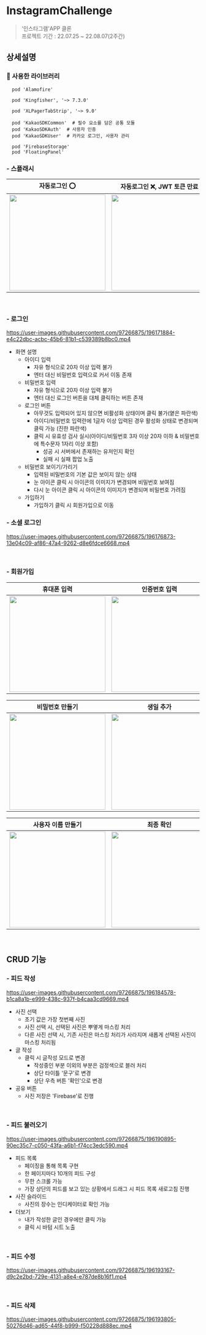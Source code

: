 # InstagramChallenge
> '인스타그램'APP 클론  
> 프로젝트 기간 : 22.07.25 ~ 22.08.07(2주간)   
## 상세설명

<h3> 📌 사용한 라이브러리 </h3>

```
  pod 'Alamofire'
  
  pod 'Kingfisher', '~> 7.3.0'
  
  pod 'XLPagerTabStrip', '~> 9.0'
  
  pod 'KakaoSDKCommon'  # 필수 요소를 담은 공통 모듈
  pod 'KakaoSDKAuth'  # 사용자 인증
  pod 'KakaoSDKUser'  # 카카오 로그인, 사용자 관리
  
  pod 'FirebaseStorage'
  pod 'FloatingPanel'
```

### - 스플래시
| 자동로그인 ⭕️ | 자동로그인 ❌, JWT 토큰 만료 |
| ---- | --- |
| <img width="250" src="https://user-images.githubusercontent.com/97266875/196167077-69bccad8-b1d9-41dc-a419-2079fbd9f646.gif"> | <img width="250" src="https://user-images.githubusercontent.com/97266875/196169144-e129f691-638a-4bc5-ba65-ef2210ead12c.gif">

<br>

### - 로그인
https://user-images.githubusercontent.com/97266875/196171884-e4c22dbc-acbc-45b6-81b1-c539389b8bc0.mp4
- 화면 설명
  - 아이디 입력
    - 자유 형식으로 20자 이상 입력 불가
    - 엔터 대신 비밀번호 입력으로 커서 이동 존재
  - 비밀번호 입력
    - 자유 형식으로 20자 이상 입력 불가
    - 엔터 대신 로그인 버튼을 대체 클릭하는 버튼 존재
  - 로그인 버튼
    - 아무것도 입력되어 있지 않으면 비활성화 상태이며 클릭 불가(옅은 파란색)
    - 아이디/비밀번호 입력란에 1글자 이상 입력된 경우 활성화 상태로 변경되며 클릭 가능 (진한 파란색)
    - 클릭 시 유효성 검사 실시(아이디/비밀번호 3자 이상 20자 이하 & 비밀번호에 특수문자 1자리 이상 포함)
      - 성공 시 서버에서 존재하는 유저인지 확인
      - 실패 시 실패 팝업 노출
  - 비밀번호 보이기/가리기
    - 입력된 비밀번호의 기본 값은 보이지 않는 상태
    - 눈 아이콘 클릭 시 아이콘의 이미지가 변경되며 비밀번호 보여짐
    - 다시 눈 아이콘 클릭 시 아이콘의 이미지가 변경되며 비밀번호 가려짐
  - 가입하기
    - 가입하기 클릭 시 회원가입으로 이동
### - 소셜 로그인
https://user-images.githubusercontent.com/97266875/196176873-13e04c09-af86-47a4-9262-d8e6fdce6668.mp4

<br>

### - 회원가입
| 휴대폰 입력 | 인증번호 입력 | 이름 추가 |
| ---- | --- | --- |
| <img width="250" src="https://user-images.githubusercontent.com/97266875/196178067-b54eec28-b9dc-4092-b008-33c92fdea959.gif"> | <img width="250" src="https://user-images.githubusercontent.com/97266875/196178597-e6897426-091c-4a65-9f25-bb3710fbff22.gif"> | <img width="250" src="https://user-images.githubusercontent.com/97266875/196179436-268946a2-b1a7-4084-97a0-ddc1cb259be0.gif"> |

| 비밀번호 만들기 | 생일 추가 | 약관 동의 |
| ---- | --- | --- |
| <img width="250" src="https://user-images.githubusercontent.com/97266875/196181421-d274a26f-fcd4-435a-9eb4-b7939ebad49a.gif"> | <img width="250" src="https://user-images.githubusercontent.com/97266875/196181447-245d7402-d003-40c2-b46a-9503ac5b3f80.gif"> | <img width="250" src="https://user-images.githubusercontent.com/97266875/196181455-3b0b9657-78e6-41b8-9bd4-4a6e927a5523.gif"> |

| 사용자 이름 만들기 | 최종 확인 |
| ---- | --- |
| <img width="250" src="https://user-images.githubusercontent.com/97266875/196182802-d38678fe-c2ac-4e33-922a-0a580e84a801.gif"> | <img width="250" src="https://user-images.githubusercontent.com/97266875/196182809-4d0f6df0-8853-4488-8579-8725ff6ab1f3.gif"> |

<br>

## CRUD 기능
### - 피드 작성
https://user-images.githubusercontent.com/97266875/196184578-b1ca8a1b-e999-438c-937f-b4caa3cd9669.mp4
- 사진 선택
  - 초기 값은 가장 첫번째 사진
  - 사진 선택 시, 선택된 사진은 뿌옇게 마스킹 처리
  - 다른 사진 선택 시, 기존 사진은 마스킹 처리가 사라지며 새롭게 선택된 사진이 마스킹 처리됨
- 글 작성
  - 클릭 시 글작성 모드로 변경
    - 작성중인 부분 이외의 부분은 검정색으로 블러 처리
    - 상단 타이틀 '문구'로 변경
    - 상단 우측 버튼 '확인'으로 변경
- 공유 버튼
  - 사진 저장은 'Firebase'로 진행
  
<br>

### - 피드 불러오기
https://user-images.githubusercontent.com/97266875/196190895-90ec35c7-c050-43fa-a6b1-f74cc3edc590.mp4
- 피드 목록
  - 페이징을 통해 목록 구현
  - 한 페이지마다 10개의 피드 구성
  - 무한 스크롤 가능
  - 가장 상단의 피드를 보고 있는 상황에서 드래그 시 피드 목록 새로고침 진행
- 사진 슬라이드
  - 사진의 장수는 인디케이터로 확인 가능
- 더보기
  - 내가 작성한 글인 경우에만 클릭 가능
  - 클릭 시 바텀 시트 노출
  
<br>

### - 피드 수정
https://user-images.githubusercontent.com/97266875/196193167-d9c2e2bd-729e-4131-a8e4-e787de8b16f1.mp4

<br>

### - 피드 삭제
https://user-images.githubusercontent.com/97266875/196193805-50276d46-ad65-44f8-b999-f50228d888ec.mp4
